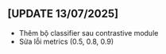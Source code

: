 ## [UPDATE 13/07/2025]
* Thêm bộ classifier sau contrastive module
* Sửa lỗi metrics (0.5, 0.8, 0.9)